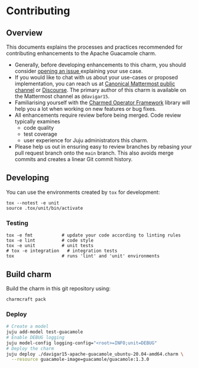 # Contributing

## Overview

This documents explains the processes and practices recommended for contributing enhancements to
the Apache Guacamole charm.

- Generally, before developing enhancements to this charm, you should consider [opening an issue
  ](https://github.com/davigar15/charm-apache-guacamole/issues) explaining your use case.
- If you would like to chat with us about your use-cases or proposed implementation, you can reach
  us at [Canonical Mattermost public channel](https://chat.charmhub.io/charmhub/channels/charm-dev)
  or [Discourse](https://discourse.charmhub.io/). The primary author of this charm is available on
  the Mattermost channel as `@davigar15`.
- Familiarising yourself with the [Charmed Operator Framework](https://juju.is/docs/sdk) library
  will help you a lot when working on new features or bug fixes.
- All enhancements require review before being merged. Code review typically examines
  - code quality
  - test coverage
  - user experience for Juju administrators this charm.
- Please help us out in ensuring easy to review branches by rebasing your pull request branch onto
  the `main` branch. This also avoids merge commits and creates a linear Git commit history.

## Developing

You can use the environments created by `tox` for development:

```shell
tox --notest -e unit
source .tox/unit/bin/activate
```

### Testing

```shell
tox -e fmt           # update your code according to linting rules
tox -e lint          # code style
tox -e unit          # unit tests
# tox -e integration   # integration tests
tox                  # runs 'lint' and 'unit' environments
```

## Build charm

Build the charm in this git repository using:

```shell
charmcraft pack
```

### Deploy

```bash
# Create a model
juju add-model test-guacamole
# Enable DEBUG logging
juju model-config logging-config="<root>=INFO;unit=DEBUG"
# Deploy the charm
juju deploy ./davigar15-apache-guacamole_ubuntu-20.04-amd64.charm \
  --resource guacamole-image=guacamole/guacamole:1.3.0
```
